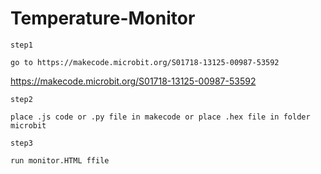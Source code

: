 # Temperature-Monitor
```
step1

go to https://makecode.microbit.org/S01718-13125-00987-53592
```
https://makecode.microbit.org/S01718-13125-00987-53592

```
step2

place .js code or .py file in makecode or place .hex file in folder microbit
```

```
step3

run monitor.HTML ffile
```

